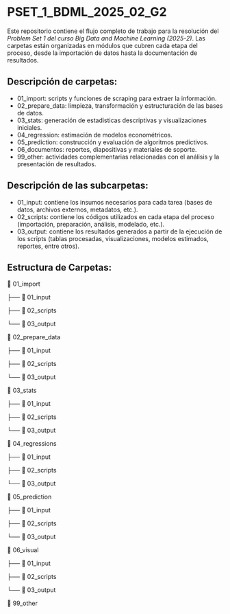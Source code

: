 # PSET_1_BDML_2025_02_G2

Este repositorio contiene el flujo completo de trabajo para la resolución del *Problem Set 1 del curso Big Data and Machine Learning (2025-2)*. Las carpetas están organizadas en módulos que cubren cada etapa del proceso, desde la importación de datos hasta la documentación de resultados.

<!---------------------------->

## Descripción de carpetas:

-   01_import: scripts y funciones de scraping para extraer la información.
-   02_prepare_data: limpieza, transformación y estructuración de las bases de datos.
-   03_stats: generación de estadisticas descriptivas y visualizaciones iniciales.
-   04_regression: estimación de modelos econométricos.
-   05_prediction: construcción y evaluación de algoritmos predictivos.
-   06_documentos: reportes, diapositivas y materiales de soporte.
-   99_other: actividades complementarias relacionadas con el análisis y la presentación de resultados.

<!---------------------------->

## Descripción de las subcarpetas:

-   01_input: contiene los insumos necesarios para cada tarea (bases de datos, archivos externos, metadatos, etc.).
-   02_scripts: contiene los códigos utilizados en cada etapa del proceso (importación, preparación, análisis, modelado, etc.).
-   03_output: contiene los resultados generados a partir de la ejecución de los scripts (tablas procesadas, visualizaciones, modelos estimados, reportes, entre otros).

<!---------------------------->

## Estructura de Carpetas:

📂 01_import

├── 📂 01_input

├── 📂 02_scripts

└── 📂 03_output

📂 02_prepare_data

├── 📂 01_input

├── 📂 02_scripts

└── 📂 03_output

📂 03_stats

├── 📂 01_input

├── 📂 02_scripts

└── 📂 03_output

📂 04_regressions

├── 📂 01_input

├── 📂 02_scripts

└── 📂 03_output

📂 05_prediction

├── 📂 01_input

├── 📂 02_scripts

└── 📂 03_output

📂 06_visual

├── 📂 01_input

├── 📂 02_scripts

└── 📂 03_output

📂 99_other

